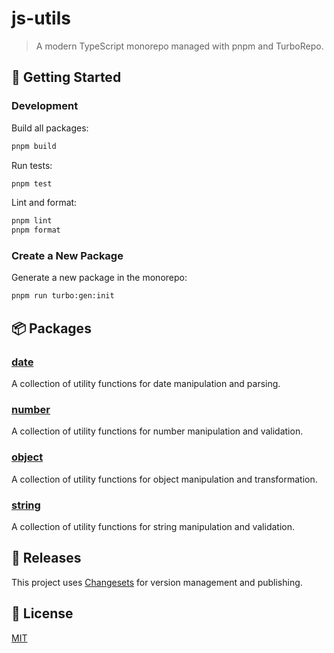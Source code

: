 # js-utils

> A modern TypeScript monorepo managed with pnpm and TurboRepo.

## 🚀 Getting Started

### Development

Build all packages:

```sh
pnpm build
```

Run tests:

```sh
pnpm test
```

Lint and format:

```sh
pnpm lint
pnpm format
```

### Create a New Package

Generate a new package in the monorepo:

```sh
pnpm run turbo:gen:init
```

## 📦 Packages

### [date](./packages/date/README.md)

A collection of utility functions for date manipulation and parsing.

### [number](./packages/number/README.md)

A collection of utility functions for number manipulation and validation.

### [object](./packages/object/README.md)

A collection of utility functions for object manipulation and transformation.

### [string](./packages/string/README.md)

A collection of utility functions for string manipulation and validation.


## 🚢 Releases

This project uses [Changesets](https://github.com/changesets/changesets) for version management and publishing.

## 📄 License

[MIT](LICENSE)
